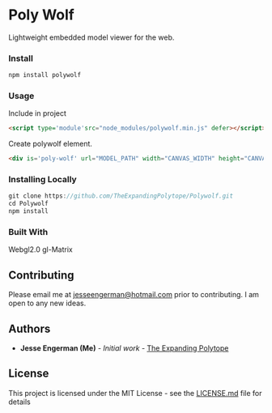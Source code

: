 
# Poly Wolf

Lightweight embedded model viewer for the web.
### Install
```javascript
npm install polywolf
```
### Usage
Include in project
```html
<script type='module'src="node_modules/polywolf.min.js" defer></script>
```
Create polywolf element.
```html
<div is='poly-wolf' url="MODEL_PATH" width="CANVAS_WIDTH" height="CANVAS_HEIGHT"><div>```
```

### Installing Locally
```java
git clone https://github.com/TheExpandingPolytope/Polywolf.git
cd Polywolf
npm install
```

### Built With
Webgl2.0
gl-Matrix

## Contributing
Please email me at jesseengerman@hotmail.com prior to contributing. I am open to any new ideas.

## Authors
* **Jesse Engerman (Me)** - *Initial work* - [The Expanding Polytope](https://github.com/TheExpandingPolytope)

## License
This project is licensed under the MIT License - see the [LICENSE.md](LICENSE.md) file for details

